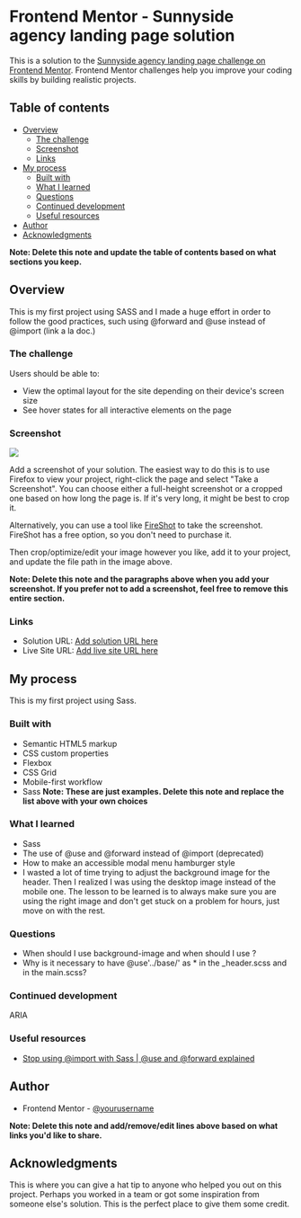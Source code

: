 # Frontend Mentor - Sunnyside agency landing page solution

This is a solution to the [Sunnyside agency landing page challenge on Frontend Mentor](https://www.frontendmentor.io/challenges/sunnyside-agency-landing-page-7yVs3B6ef). Frontend Mentor challenges help you improve your coding skills by building realistic projects.

## Table of contents

- [Overview](#overview)
  - [The challenge](#the-challenge)
  - [Screenshot](#screenshot)
  - [Links](#links)
- [My process](#my-process)
  - [Built with](#built-with)
  - [What I learned](#what-i-learned)
  - [Questions](#questions)
  - [Continued development](#continued-development)
  - [Useful resources](#useful-resources)
- [Author](#author)
- [Acknowledgments](#acknowledgments)

**Note: Delete this note and update the table of contents based on what sections you keep.**

## Overview

This is my first project using SASS and I made a huge effort in order to follow the good practices, such using @forward and @use instead of @import (link a la doc.)



### The challenge

Users should be able to:

- View the optimal layout for the site depending on their device's screen size
- See hover states for all interactive elements on the page

### Screenshot

![](./screenshot.jpg)

Add a screenshot of your solution. The easiest way to do this is to use Firefox to view your project, right-click the page and select "Take a Screenshot". You can choose either a full-height screenshot or a cropped one based on how long the page is. If it's very long, it might be best to crop it.

Alternatively, you can use a tool like [FireShot](https://getfireshot.com/) to take the screenshot. FireShot has a free option, so you don't need to purchase it.

Then crop/optimize/edit your image however you like, add it to your project, and update the file path in the image above.

**Note: Delete this note and the paragraphs above when you add your screenshot. If you prefer not to add a screenshot, feel free to remove this entire section.**

### Links

- Solution URL: [Add solution URL here](https://your-solution-url.com)
- Live Site URL: [Add live site URL here](https://your-live-site-url.com)

## My process

This is my first project using Sass.

### Built with

- Semantic HTML5 markup
- CSS custom properties
- Flexbox
- CSS Grid
- Mobile-first workflow
- Sass
**Note: These are just examples. Delete this note and replace the list above with your own choices**

### What I learned

- Sass
 - The use of @use and @forward instead of @import (deprecated)
- How to make an accessible modal menu hamburger style
- I wasted a lot of time trying to adjust the background image for the header. Then I realized I was using the desktop image instead of the mobile one. The lesson to be learned is to always make sure you are using the right image and don't get stuck on a problem for hours, just move on with the rest.

### Questions

- When should I use background-image and when should I use <img>?
- Why is it necessary to have @use'../base/' as * in the _header.scss and in the main.scss?

### Continued development

ARIA


### Useful resources

- [Stop using @import with Sass | @use and @forward explained](https://www.youtube.com/watch?v=CR-a8upNjJ0&list=PL4-IK0AVhVjMYRhK9vRPatSlb-9r0aKgh&index=3)


## Author

- Frontend Mentor - [@yourusername](https://www.frontendmentor.io/profile/yourusername)

**Note: Delete this note and add/remove/edit lines above based on what links you'd like to share.**

## Acknowledgments

This is where you can give a hat tip to anyone who helped you out on this project. Perhaps you worked in a team or got some inspiration from someone else's solution. This is the perfect place to give them some credit.